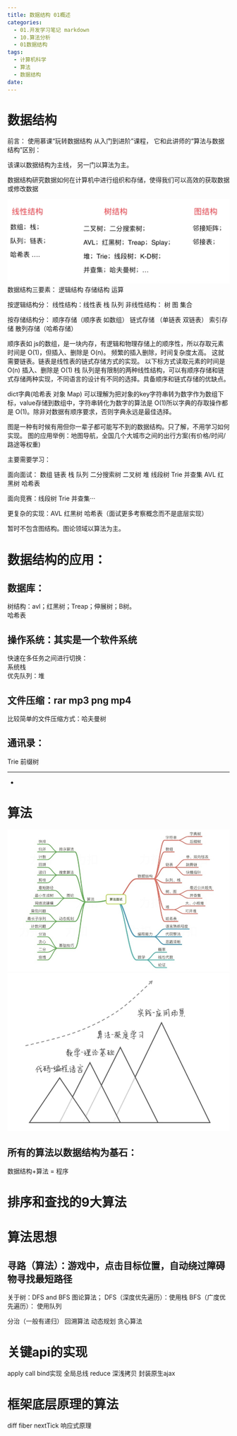 ```yaml
---
title: 数据结构 01概述
categories:
  - 01.开发学习笔记 markdown
  - 10.算法分析
  - 01数据结构
tags:
  - 计算机科学
  - 算法
  - 数据结构
date:
---
```


# 数据结构
前言： 
使用慕课“玩转数据结构 从入门到进阶”课程，
它和此讲师的“算法与数据结构”区别：

该课以数据结构为主线， 另一门以算法为主。

数据结构研究数据如何在计算机中进行组织和存储，使得我们可以高效的获取数据或修改数据

![三大结构](https://raw.githubusercontent.com/ayrikiya/pic-store/main/note/%E4%B8%89%E5%A4%A7%E7%BB%93%E6%9E%84.png)
数据结构三要素： 逻辑结构 存储结构 运算

按逻辑结构分：
  线性结构：线性表 栈 队列 
  非线性结构： 树 图 集合
  
按存储结构分：
  顺序存储（顺序表 如数组）
  链式存储 （单链表 双链表）
  索引存储
  散列存储（哈希存储）

顺序表如 js的数组，是一块内存，有逻辑和物理存储上的顺序性，所以存取元素时间是 O(1)，但插入、删除是 O(n)。
频繁的插入删除，时间复杂度太高。
这就需要链表。链表是线性表的链式存储方式的实现。
以下标方式读取元素的时间是 O(n)
插入、删除是 O(1)
栈 队列是有限制的两种线性结构，可以有顺序存储和链式存储两种实现，不同语言的设计有不同的选择。具备顺序和链式存储的优缺点。

dict字典(哈希表 对象 Map) 可以理解为把对象的key字符串转为数字作为数组下标，value存储到数组中，字符串转化为数字的算法是 O(1)所以字典的存取操作都是 O(1)。除非对数据有顺序要求，否则字典永远是最佳选择。

图是一种有时候有用但你一辈子都可能写不到的数据结构。只了解，不用学习如何实现。
图的应用举例：地图导航，全国几个大城市之间的出行方案(有价格/时间/路途等权重)

主要需要学习：

面向面试：
数组 链表 栈 队列
二分搜索树
二叉树
堆
线段树
Trie
并查集
AVL
红黑树
哈希表

面向竞赛：线段树 Trie 并查集···

更复杂的实现：AVL 红黑树 哈希表（面试更多考察概念而不是底层实现）

暂时不包含图结构。图论领域以算法为主。



# 数据结构的应用：

## 数据库：
树结构：avl；红黑树；Treap；伸展树；B树。     
哈希表

## 操作系统：其实是一个软件系统   
快速在多任务之间进行切换：         
系统栈        
优先队列：堆

## 文件压缩：rar mp3 png mp4
比较简单的文件压缩方式：哈夫曼树

## 通讯录：
Trie 前缀树









-------
-
# 算法
![IMG_2561](https://raw.githubusercontent.com/ayrikiya/pic-store/main/note/IMG_2561.jpeg)
![IMG_1586](https://raw.githubusercontent.com/ayrikiya/pic-store/main/note/IMG_1586.png)

## 所有的算法以数据结构为基石：
数据结构+算法 = 程序

# 排序和查找的9大算法

# 算法思想

## 寻路（算法）：游戏中，点击目标位置，自动绕过障碍物寻找最短路径
关于树：DFS and BFS
图论算法；
DFS（深度优先遍历）：使用栈
BFS（广度优先遍历）： 使用队列

分治（一般有递归）
回溯算法
动态规划
贪心算法


# 关键api的实现
apply call bind实现
全局总线
reduce
深浅拷贝
封装原生ajax

# 框架底层原理的算法
diff
fiber
nextTick
响应式原理